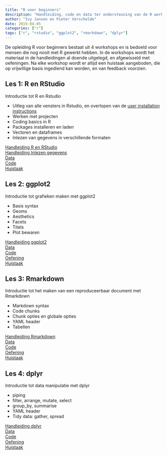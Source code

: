 ```yaml
---
title: "R voor beginners"
description: "Handleiding, code en data ter ondersteuning van de R workshop voor beginners"
author: "Ivy Jansen en Pieter Verschelde"
date: 2019-04-05
categories: ["r"]
tags: ["r", "rstudio", "ggplot2", "rmarkdown", "dplyr"]
---
```


De opleiding R voor beginners bestaat uit 4 workshops en is bedoeld voor mensen die nog nooit met R gewerkt hebben. In de workshops wordt het materiaal in de handleidingen al doende uitgelegd, en afgewisseld met oefeningen. Na elke workshop wordt er altijd een huistaak aangeboden, die op vrijwillige basis ingediend kan worden, en van feedback voorzien.




## Les 1: R en RStudio

Introductie tot R en Rstudio

- Uitleg van alle vensters in Rstudio, en overlopen van de [user installation instructions](https://inbo.github.io/tutorials/installation/user/user_install_rstudio/)
- Werken met projecten
- Coding basics in R
- Packages installeren en laden
- Vectoren en dataframes
- Inlezen van gegevens in verschillende formaten

[Handleiding R en RStudio](https://inbo.github.io/tutorials/tutorials/r_beginners/Les1/Scripts/Les1_R_en_RStudio.pdf)  
[Handleiding Inlezen gegevens](https://inbo.github.io/tutorials/tutorials/r_beginners/Les1/Scripts/Les1b_data_inlezen.pdf)   
[Data](https://github.com/inbo/tutorials/tree/master/content/tutorials/r_beginners/Les1/data)  
[Code](https://github.com/inbo/tutorials/blob/master/content/tutorials/r_beginners/Les1/Scripts/Les1b_Data_inlezen_Vereenvoudigd.R)  
[Huistaak](https://inbo.github.io/tutorials/tutorials/r_beginners/Les1/Scripts/Les1_huistaak.pdf)




## Les 2: ggplot2

Introductie tot grafieken maken met ggplot2

- Basis syntax
- Geoms
- Aesthetics
- Facets
- Titels
- Plot bewaren

[Handleiding ggplot2](https://inbo.github.io/tutorials/tutorials/r_beginners/Les2/Scripts/Les2_ggplot.pdf)  
[Data](https://github.com/inbo/tutorials/tree/master/content/tutorials/r_beginners/Les2/data)  
[Code](https://github.com/inbo/tutorials/blob/master/content/tutorials/r_beginners/Les2/Scripts/Les2_ggplot.R)  
[Oefening](https://inbo.github.io/tutorials/tutorials/r_beginners/Les2/Scripts/Les2_oefening.pdf)  
[Huistaak](https://inbo.github.io/tutorials/tutorials/r_beginners/Les2/Scripts/Les2_huistaak.pdf)  




## Les 3: Rmarkdown

Introductie tot het maken van een reproduceerbaar document met Rmarkdown

- Markdown syntax
- Code chunks
- Chunk opties en globale opties
- YAML header
- Tabellen

[Handleiding Rmarkdown](https://inbo.github.io/tutorials/tutorials/r_beginners/Les3/Scripts/Les3_Rmarkdown.pdf)  
[Data](https://github.com/inbo/tutorials/tree/master/content/tutorials/r_beginners/Les3/data)  
[Code](https://github.com/inbo/tutorials/blob/master/content/tutorials/r_beginners/Les3/Scripts/OmtezettenTekst.txt)  
[Oefening](https://github.com/inbo/tutorials/blob/master/content/tutorials/r_beginners/Les3/Scripts/OmtezettenTekst.html)  
[Huistaak](https://inbo.github.io/tutorials/tutorials/r_beginners/Les3/Scripts/Les3_huistaak.pdf)  




## Les 4: dplyr

Introductie tot data manipulatie met dplyr

- piping
- filter, arrange, mutate, select
- group_by, summarise
- YAML header
- Tidy data: gather, spread

[Handleiding dplyr](https://inbo.github.io/tutorials/tutorials/r_beginners/Les4/Scripts/Les4_dplyr.pdf)  
[Data](https://github.com/inbo/tutorials/tree/master/content/tutorials/r_beginners/Les4/data)  
[Code](https://github.com/inbo/tutorials/blob/master/content/tutorials/r_beginners/Les4/Scripts/Les4_dplyr.R)  
[Oefening](https://inbo.github.io/tutorials/tutorials/r_beginners/Les4/Scripts/Les4_oefening.pdf)  
[Huistaak](https://inbo.github.io/tutorials/tutorials/r_beginners/Les4/Scripts/Les4_huistaak.pdf)  
